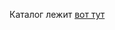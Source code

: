 Каталог лежит [вот тут](https://drive.google.com/drive/folders/1EEbzMte16BFhTgADUA4K_Xy5S3uhcJlm?usp=sharing)
